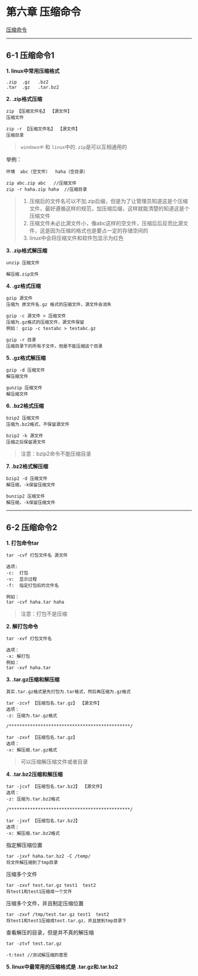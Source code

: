 # 第六章 压缩命令
[压缩命令](http://www.imooc.com/video/4359)

---
## 6-1 压缩命令1

**1. linux中常用压缩格式**
```
.zip  .gz   .bz2
.tar  .gz   .tar.bz2
```

**2.  .zip格式压缩**
```
zip 【压缩文件名】 【源文件】
压缩文件

zip -r 【压缩文件名】 【源文件】
压缩目录
```
>`windows中` 和 `linux`中的`.zip`是可以互相通用的

举例：
```
环境  abc（空文件）  haha（空目录）

zip abc.zip abc   //压缩文件
zip -r haha.zip haha  //压缩目录
```
>1. 压缩后的文件名可以不加.zip后缀，但是为了让管理员知道这是个压缩文件，最好遵循这样的规范，加压缩后缀，这样就能清楚的知道这是个压缩文件
>2. 压缩文件未必比源文件小，像abc这样的空文件，压缩后后反而比源文件，这是因为压缩的格式也是要占一定的存储空间的
>3. linux中会将压缩文件和软件包显示为红色

**3. .zip格式解压缩**
```
unzip 压缩文件

解压缩.zip文件
```

**4. .gz格式压缩**
```
gzip 源文件
压缩为 原文件名.gz 格式的压缩文件，源文件会消失

gzip -c 源文件 > 压缩文件
压缩为.gz格式的压缩文件，源文件保留
例如： gzip -c testabc > testabc.gz

gzip -r 目录
压缩目录下的所有子文件，但是不能压缩这个目录
```

**5. .gz格式解压缩**
```
gzip -d 压缩文件
解压缩文件

gunzip 压缩文件
解压缩文件
```

**6. .bz2格式压缩**
```
bzip2 压缩文件
压缩为.bz2格式，不保留源文件

bzip2 -k 源文件
压缩之后保留源文件
```
>注意：bzip2命令不能压缩目录


**7. .bz2格式解压缩**
```
bzip2 -d 压缩文件
解压缩，-k保留压缩文件

bunzip2 压缩文件
解压缩，-k保留压缩文件
```

---

## 6-2 压缩命令2

**1. 打包命令tar**
```
tar -cvf 打包文件名 源文件

选项:
-c:  打包
-v:  显示过程
-f:  指定打包后的文件名

例如：
tar -cvf haha.tar haha
```
>注意：打包不是压缩


**2. 解打包命令**
```
tar -xvf 打包文件名

选项：
-x: 解打包
例如：
tar -xvf haha.tar
```

**3.  .tar.gz压缩和解压缩**
```
其实.tar.gz格式是先打包为.tar格式，然后再压缩为.gz格式

tar -zcvf 【压缩包名.tar.gz】 【源文件】
选项：
-z: 压缩为.tar.gz格式

/**********************************************/

tar -zxvf 【压缩包名.tar.gz】
选项：
-x: 解压缩.tar.gz格式
```
>可以压缩解压缩文件或者目录

**4. .tar.bz2压缩和解压缩**
```
tar -jcvf 【压缩包名.tar.bz2】 【源文件】
选项：
-z: 压缩为.tar.bz2格式

/**********************************************/

tar -jxvf 【压缩包名.tar.bz2】
选项：
-x: 解压缩.tar.bz2格式
```
指定解压缩位置
```
tar -jxvf haha.tar.bz2 -C /temp/     
将文件解压缩到了tmp目录
```
压缩多个文件
```
tar -zxvf test.tar.gz test1  test2
将test1和test1压缩成一个文件
```
压缩多个文件，并且制定压缩位置
```
tar -zxvf /tmp/test.tar.gz test1  test2
将test1和test1压缩成test.tar.gz，并且放到tmp目录下
```
查看解压的目录，但是并不真的解压缩
```
tar -ztvf test.tar.gz

-t:test //测试解压缩的意思
```

**5. linux中最常用的压缩格式是 .tar.gz和.tar.bz2**
